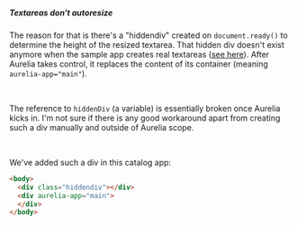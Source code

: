 ##### Textareas don't autoresize

The reason for that is there's a "hiddendiv" created on ```document.ready()``` to determine the height of the resized textarea.
That hidden div doesn't exist anymore when the sample app creates real textareas ([see here](https://github.com/Dogfalo/materialize/blob/master/js/forms.js#L111)).
After Aurelia takes control, it replaces the content of its container (meaning ```aurelia-app="main"```).

<br/>

The reference to ```hiddenDiv``` (a variable) is essentially broken once Aurelia kicks in. I'm not sure if there is any good workaround apart from creating such a div manually and outside of Aurelia scope.

<br/>

We've added such a div in this catalog app:

```html
<body>
  <div class="hiddendiv"></div>
  <div aurelia-app="main">
  </div>
</body>
```
